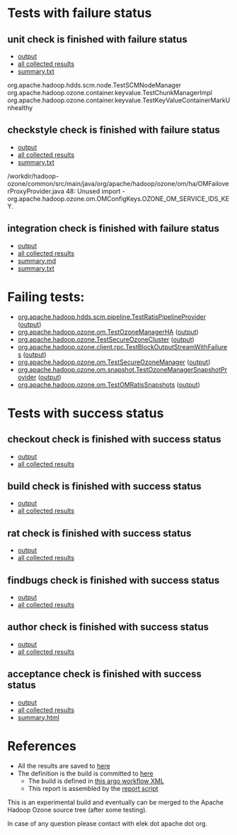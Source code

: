 # Tests with failure status

## unit check is finished with failure status

   * [output](https://raw.githubusercontent.com/elek/ozone-ci/master/pr/pr-hdds-2007-qlx9r/unit/output.log)
   * [all collected results](https://github.com/elek/ozone-ci/tree/master/pr/pr-hdds-2007-qlx9r/unit)
   * [summary.txt](https://github.com/elek/ozone-ci/tree/master/pr/pr-hdds-2007-qlx9r/unit/summary.txt)

org.apache.hadoop.hdds.scm.node.TestSCMNodeManager
org.apache.hadoop.ozone.container.keyvalue.TestChunkManagerImpl
org.apache.hadoop.ozone.container.keyvalue.TestKeyValueContainerMarkUnhealthy

## checkstyle check is finished with failure status

   * [output](https://raw.githubusercontent.com/elek/ozone-ci/master/pr/pr-hdds-2007-qlx9r/checkstyle/output.log)
   * [all collected results](https://github.com/elek/ozone-ci/tree/master/pr/pr-hdds-2007-qlx9r/checkstyle)
   * [summary.txt](https://github.com/elek/ozone-ci/tree/master/pr/pr-hdds-2007-qlx9r/checkstyle/summary.txt)

/workdir/hadoop-ozone/common/src/main/java/org/apache/hadoop/ozone/om/ha/OMFailoverProxyProvider.java
 48: Unused import - org.apache.hadoop.ozone.om.OMConfigKeys.OZONE_OM_SERVICE_IDS_KEY.

## integration check is finished with failure status

   * [output](https://raw.githubusercontent.com/elek/ozone-ci/master/pr/pr-hdds-2007-qlx9r/integration/output.log)
   * [all collected results](https://github.com/elek/ozone-ci/tree/master/pr/pr-hdds-2007-qlx9r/integration)
   * [summary.md](https://github.com/elek/ozone-ci/tree/master/pr/pr-hdds-2007-qlx9r/integration/summary.md)
   * [summary.txt](https://github.com/elek/ozone-ci/tree/master/pr/pr-hdds-2007-qlx9r/integration/summary.txt)

# Failing tests: 

 * [org.apache.hadoop.hdds.scm.pipeline.TestRatisPipelineProvider](hadoop-ozone/integration-test/org.apache.hadoop.hdds.scm.pipeline.TestRatisPipelineProvider.txt) ([output](hadoop-ozone/integration-test/org.apache.hadoop.hdds.scm.pipeline.TestRatisPipelineProvider-output.txt/))
 * [org.apache.hadoop.ozone.om.TestOzoneManagerHA](hadoop-ozone/integration-test/org.apache.hadoop.ozone.om.TestOzoneManagerHA.txt) ([output](hadoop-ozone/integration-test/org.apache.hadoop.ozone.om.TestOzoneManagerHA-output.txt/))
 * [org.apache.hadoop.ozone.TestSecureOzoneCluster](hadoop-ozone/integration-test/org.apache.hadoop.ozone.TestSecureOzoneCluster.txt) ([output](hadoop-ozone/integration-test/org.apache.hadoop.ozone.TestSecureOzoneCluster-output.txt/))
 * [org.apache.hadoop.ozone.client.rpc.TestBlockOutputStreamWithFailures](hadoop-ozone/integration-test/org.apache.hadoop.ozone.client.rpc.TestBlockOutputStreamWithFailures.txt) ([output](hadoop-ozone/integration-test/org.apache.hadoop.ozone.client.rpc.TestBlockOutputStreamWithFailures-output.txt/))
 * [org.apache.hadoop.ozone.om.TestSecureOzoneManager](hadoop-ozone/integration-test/org.apache.hadoop.ozone.om.TestSecureOzoneManager.txt) ([output](hadoop-ozone/integration-test/org.apache.hadoop.ozone.om.TestSecureOzoneManager-output.txt/))
 * [org.apache.hadoop.ozone.om.snapshot.TestOzoneManagerSnapshotProvider](hadoop-ozone/integration-test/org.apache.hadoop.ozone.om.snapshot.TestOzoneManagerSnapshotProvider.txt) ([output](hadoop-ozone/integration-test/org.apache.hadoop.ozone.om.snapshot.TestOzoneManagerSnapshotProvider-output.txt/))
 * [org.apache.hadoop.ozone.om.TestOMRatisSnapshots](hadoop-ozone/integration-test/org.apache.hadoop.ozone.om.TestOMRatisSnapshots.txt) ([output](hadoop-ozone/integration-test/org.apache.hadoop.ozone.om.TestOMRatisSnapshots-output.txt/))


# Tests with success status

## checkout check is finished with success status

   * [output](https://raw.githubusercontent.com/elek/ozone-ci/master/pr/pr-hdds-2007-qlx9r/checkout/output.log)
   * [all collected results](https://github.com/elek/ozone-ci/tree/master/pr/pr-hdds-2007-qlx9r/checkout)


## build check is finished with success status

   * [output](https://raw.githubusercontent.com/elek/ozone-ci/master/pr/pr-hdds-2007-qlx9r/build/output.log)
   * [all collected results](https://github.com/elek/ozone-ci/tree/master/pr/pr-hdds-2007-qlx9r/build)


## rat check is finished with success status

   * [output](https://raw.githubusercontent.com/elek/ozone-ci/master/pr/pr-hdds-2007-qlx9r/rat/output.log)
   * [all collected results](https://github.com/elek/ozone-ci/tree/master/pr/pr-hdds-2007-qlx9r/rat)


## findbugs check is finished with success status

   * [output](https://raw.githubusercontent.com/elek/ozone-ci/master/pr/pr-hdds-2007-qlx9r/findbugs/output.log)
   * [all collected results](https://github.com/elek/ozone-ci/tree/master/pr/pr-hdds-2007-qlx9r/findbugs)


## author check is finished with success status

   * [output](https://raw.githubusercontent.com/elek/ozone-ci/master/pr/pr-hdds-2007-qlx9r/author/output.log)
   * [all collected results](https://github.com/elek/ozone-ci/tree/master/pr/pr-hdds-2007-qlx9r/author)


## acceptance check is finished with success status

   * [output](https://raw.githubusercontent.com/elek/ozone-ci/master/pr/pr-hdds-2007-qlx9r/acceptance/output.log)
   * [all collected results](https://github.com/elek/ozone-ci/tree/master/pr/pr-hdds-2007-qlx9r/acceptance)
   * [summary.html](https://elek.github.io/ozone-ci/pr/pr-hdds-2007-qlx9r/acceptance/summary.html)




# References

 * All the results are saved to [here](https://github.com/elek/ozone-ci/tree/master/pr/pr-hdds-2007-qlx9r/)
 * The definition is the build is committed to [here](https://github.com/elek/argo-ozone)
    * The build is defined in [this argo workflow XML](https://github.com/elek/argo-ozone/blob/master/ozone-build.yaml)
    * This report is assembled by the [report script](https://github.com/elek/argo-ozone/blob/master/scripts/report.sh)

This is an experimental build and eventually can be merged to the Apache Hadoop Ozone source tree (after some testing).

In case of any question please contact with elek dot apache dot org.
